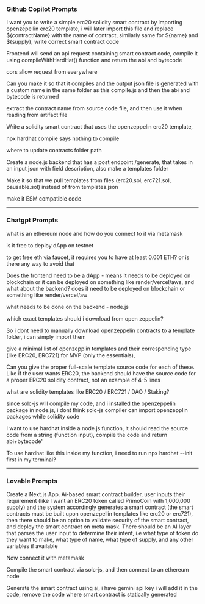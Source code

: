 ### Github Copilot Prompts

I want you to write a simple erc20 solidity smart contract by importing openzepellin erc20 template, i will later import this file and replace ${contractName} with the name of contract, similarly same for ${name} and ${supply}, write correct smart contract code

Frontend will send an api request containing smart contract code, compile it using compileWithHardHat() function and return the abi and bytecode

cors allow request from everywhere

Can you make it so that it compiles and the output json file is generated with a custom name in the same folder as this compile.js and then the abi and bytecode is returned

extract the contract name from source code file, and then use it when reading from artifact file

Write a solidity smart contract that uses the openzeppelin erc20 template, 

npx hardhat compile says nothing to compile

where to update contracts folder path

Create a node.js backend that has a post endpoint /generate, that takes in an input json with field description, also make a templates folder

Make it so that we pull templates from files (erc20.sol, erc721.sol, pausable.sol) instead of from templates.json

make it ESM compatible code

---

### Chatgpt Prompts

what is an ethereum node and how do you connect to it via metamask

is it free to deploy dApp on testnet

to get free eth via faucet, it requires you to have at least 0.001 ETH? or is there any way to avoid that

Does the frontend need to be a dApp - means it needs to be deployed on blockchain or it can be deployed on something like render/vercel/aws, and what about the backend? does it need to be deployed on blockchain or something like render/vercel/aw

what needs to be done on the backend - node.js

which exact templates should i download from open zeppelin?

So i dont need to manually download openzeppelin contracts to a template folder, i can simply import them

give a minimal list of openzepplin templates and their corresponding type (like ERC20, ERC721) for MVP (only the essentials),

Can you give the proper full-scale template source code for each of these. Like if the user wants ERC20, the backend should have the source code for a proper ERC20 solidity contract, not an example of 4-5 lines

what are solidity templates like ERC20 / ERC721 / DAO / Staking?

since solc-js will compile my code, and i installed the openzeppelin package in node.js, i dont think solc-js compiler can import openzepplin packages while solidity code

I want to use hardhat inside a node.js function, it should read the source code from a string (function input), compile the code and return abi+bytecode'

To use hardhat like this inside my function, i need to run npx hardhat --init first in my terminal?


---

### Lovable Prompts

Create a Next.js App. Ai-based smart contract builder, user inputs their requirement (like I want an ERC20 token called PrimoCoin with 1,000,000 supply) and the system accordingly generates a smart contract (the smart contracts must be built upon openzepellin templates like erc20 or erc721), then there should be an option to validate security of the smart contract, and deploy the smart contract on meta mask.
There should be an AI layer that parses the user input to determine their intent, i.e what type of token do they want to make, what type of name, what type of supply, and any other variables if available

Now connect it with metamask

Compile the smart contract via solc-js, and then connect to an ethereum node

Generate the smart contract using ai, i have gemini api key i will add it in the code, remove the code where smart contract is statically generated